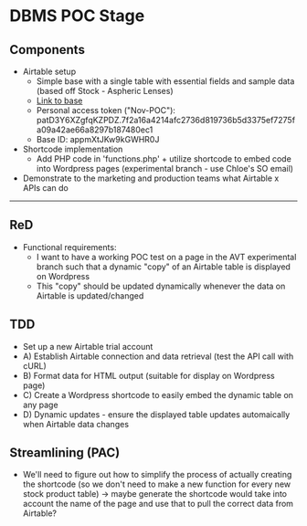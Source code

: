 # DBMS POC Stage

## Components
- Airtable setup
  - Simple base with a single table with essential fields and sample data (based off Stock - Aspheric Lenses)
  - [Link to base](https://airtable.com/appmXtJKw9kGWHR0J/tblru3M6pYGiwqFeI/viw26Xkkake7tnCXQ?blocks=hide)
  - Personal access token ("Nov-POC"): patD3Y6XZgfqKZPDZ.7f2a16a4214afc2736d819736b5d3375ef7275fa09a42ae66a8297b187480ec1
  - Base ID: appmXtJKw9kGWHR0J
- Shortcode implementation
  - Add PHP code in 'functions.php' + utilize shortcode to embed code into Wordpress pages (experimental branch - use Chloe's SO email)
- Demonstrate to the marketing and production teams what Airtable x APIs can do

---

## ReD
- Functional requirements:
  - I want to have a working POC test on a page in the AVT experimental branch such that a dynamic "copy" of an Airtable table is displayed on Wordpress
  - This "copy" should be updated dynamically whenever the data on Airtable is updated/changed

## TDD
- Set up a new Airtable trial account
- A) Establish Airtable connection and data retrieval (test the API call with cURL)
- B) Format data for HTML output (suitable for display on Wordpress page)
- C) Create a Wordpress shortcode to easily embed the dynamic table on any page
- D) Dynamic updates - ensure the displayed table updates automaically when Airtable data changes

## Streamlining (PAC)
- We'll need to figure out how to simplify the process of actually creating the shortcode (so we don't need to make a new function for every new stock product table) -> maybe generate the shortcode would take into account the name of the page and use that to pull the correct data from Airtable?
